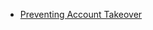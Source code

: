 * [Preventing Account Takeover](https://medium.com/starting-up-security/preventing-account-takeover-c914fa07fb45)